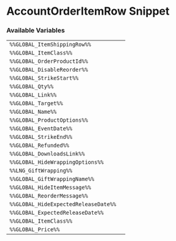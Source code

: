 # AccountOrderItemRow Snippet

### Available Variables
|||
|---|---|
| `%%GLOBAL_ItemShippingRow%%` |
| `%%GLOBAL_ItemClass%%` |
| `%%GLOBAL_OrderProductId%%` |
| `%%GLOBAL_DisableReorder%%` |
| `%%GLOBAL_StrikeStart%%` |
| `%%GLOBAL_Qty%%` |
| `%%GLOBAL_Link%%` |
| `%%GLOBAL_Target%%` |
| `%%GLOBAL_Name%%` |
| `%%GLOBAL_ProductOptions%%` |
| `%%GLOBAL_EventDate%%` |
| `%%GLOBAL_StrikeEnd%%` |
| `%%GLOBAL_Refunded%%` |
| `%%GLOBAL_DownloadsLink%%` |
| `%%GLOBAL_HideWrappingOptions%%` |
| `%%LNG_GiftWrapping%%` |
| `%%GLOBAL_GiftWrappingName%%` |
| `%%GLOBAL_HideItemMessage%%` |
| `%%GLOBAL_ReorderMessage%%` |
| `%%GLOBAL_HideExpectedReleaseDate%%` |
| `%%GLOBAL_ExpectedReleaseDate%%` |
| `%%GLOBAL_ItemClass%%` |
| `%%GLOBAL_Price%%` |
